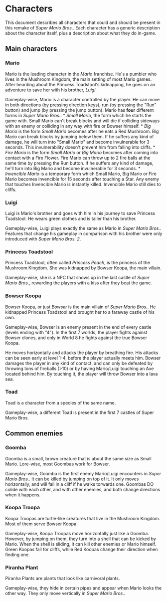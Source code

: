# Characters

This document describes all characters that could and should be present in this remake of *Super Mario Bros.*. Each character has a generic description about the character itself, plus a description about what they do in-game.

## Main characters

### Mario
Mario is the leading character in the *Mario* franchise. He's a pumbler who lives in the Mushroom Kingdom, the main setting of most Mario games. After hearding about the Princess Toadstool's kidnapping, he goes on an adventure to save her with his brother, *Luigi*.

Gameplay-wise, Mario is a character controlled by the player. He can move in both directions (by pressing direction keys), run (by pressing the "Run" button) and jump (by pressing the jump button). Mario has **four** different forms in *Super Mario Bros.*:
    * *Small Mario*, the form which he starts the game with. Small Mario can't break blocks and will die if colliding sideways with an enemy or colliding in any way with fire or Bowser himself.
    * *Big Mario* is the form *Small Mario* becomes after he eats a Red Mushroom. Big Mario can break blocks by jumping below them. If he suffers any kind of damage, he will turn into "Small Mario" and become invulnerable for 3 seconds. This invulnerability doesn't prevent him from falling into cliffs.
    * *Fire Mario* is the form *Small Mario* or *Big Mario* becomes after coming into contact with a Fire Flower. Fire Mario can throw up to 2 fire balls at the same time by pressing the Run button. If he suffers any kind of damage, he'll turn into Big Mario and become invulnerable for 3 seconds.
    * *Invencible Mario* is a temporary form which Small Mario, Big Mario or Fire Mario becomes invencible for 15 seconds after touching a Star. Any enemy that touches Invencible Mario is instantly killed. Invencible Mario still dies to cliffs.

### Luigi
Luigi is Mario's brother and goes with him in his journey to save Princess Toadstool. He wears green clothes and is taller than his brother.

Gameplay-wise, Luigi plays exactly the same as Mario in *Super Mario Bros.*. Features that change his gameplay in comparison with his brother were only introduced with *Super Mario Bros. 2*.

### Princess Toadstool
Princess Toadstool, often called *Princess Peach*, is the princess of the Mushroom Kingdom. She was kidnapped by Bowser Koopa, the main villain.

Gameplay-wise, she is a NPC that shows up in the last castle of *Super Mario Bros.*, rewarding the players with a kiss after they beat the game.

### Bowser Koopa
Bowser Koopa, or just *Bowser* is the main villain of *Super Mario Bros.*. He kidnapped Princess Toadstool and brought her to a faraway castle of his own.

Gameplay-wise, Bowser is an enemy present in the end of every castle (levels ending with "4"). In the first 7 worlds, the player fights against Bowser clones, and only in World 8 he fights against the true Bowser Koopa.

He moves horizontally and attacks the player by breathing fire. His attacks can be seen early at level 1-4, before the player actually meets him. Bowser damages the player in any kind of contact, and can only be defeated by throwing tons of fireballs (>10) or by having Mario/Luigi touching an Axe located behind him. By touching it, the player will throw Bowser into a lava sea.

### Toad
Toad is a character from a species of the same name.

Gameplay-wise, a different Toad is present in the first 7 castles of Super Mario Bros.

## Common enemies

### Goomba
Goomba is a small, brown creature that is about the same size as Small Mario. Lore-wise, most Goombas work for Bowser.

Gameplay-wise, Goomba is the first enemy Mario/Luigi encounters in *Super Mario Bros.*. It can be killed by jumping on top of it. It only moves horizontally, and will fall in a cliff if he walks torwards one. Goombas DO colide with each other, and with other enemies, and both change directions when it happens.

### Koopa Troopa
Koopa Troopas are turtle-like creatures that live in the Mushroom Kingdom. Most of them serve Bowser Koopa.

Gameplay-wise, Koopa Troopas move horizontally just like a Goomba. However, by jumping on them, they turn into a shell that can be kicked by Mario. When the shell is sliding, it can kill other enemies or Mario himself. Green Koopas fall for cliffs, while Red Koopas change their direction when finding one.

### Piranha Plant
Piranha Plants are plants that look like carnivoral plants.

Gameplay-wise, they hide in certain pipes and appear when Mario looks the other way. They only move vertically in *Super Mario Bros.*.
